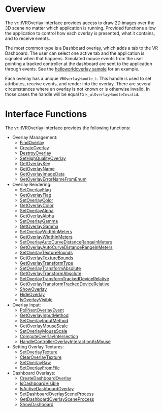 # Overview

The vr::IVROverlay interface provides access to draw 2D images over the 3D scene no matter which application is running. Provided functions allow the application to control how each overlay is presented, what it contains, and to receive events.

The most common type is a Dashboard overlay, which adds a tab to the VR Dashboard. The user can select one active tab and the application is signaled when that happens. Simulated mouse events from the user pointing a tracked controller at the dashboard are sent to the application through events. See the [helloworldoverlay sample](https://github.com/ValveSoftware/openvr/tree/master/samples/helloworldoverlay) for an example.

Each overlay has a unique `VROverlayHandle_t`. This handle is used to set attributes, receive events, and render into the overlay. There are several circumstances where an overlay is not known or is otherwise invalid. In those cases the handle will be equal to `k_ulOverlayHandleInvalid`.

# Interface Functions

The vr::IVROverlay interface provides the following functions:
* Overlay Management:
  * [FindOverlay](https://github.com/ValveSoftware/openvr/wiki/IVROverlay::FindOverlay)
  * [CreateOverlay](https://github.com/ValveSoftware/openvr/wiki/IVROverlay::CreateOverlay)
  * [DestroyOverlay](https://github.com/ValveSoftware/openvr/wiki/IVROverlay::DestroyOverlay)
  * [SetHighQualityOverlay](https://github.com/ValveSoftware/openvr/wiki/IVROverlay::SetHighQualityOverlay)
  * [GetOverlayKey](https://github.com/ValveSoftware/openvr/wiki/IVROverlay::GetOverlayKey)
  * [GetOverlayName](https://github.com/ValveSoftware/openvr/wiki/IVROverlay::GetOverlayName)
  * [GetOverlayImageData](https://github.com/ValveSoftware/openvr/wiki/IVROverlay::GetOverlayImageData)
  * [GetOverlayErrorNameFromEnum](https://github.com/ValveSoftware/openvr/wiki/IVROverlay::GetOverlayErrorNameFromEnum)
* Overlay Rendering:
  * [SetOverlayFlag](https://github.com/ValveSoftware/openvr/wiki/IVROverlay::SetOverlayFlag)
  * [GetOverlayFlag](https://github.com/ValveSoftware/openvr/wiki/IVROverlay::GetOverlayFlag)
  * [SetOverlayColor](https://github.com/ValveSoftware/openvr/wiki/IVROverlay::SetOverlayColor)
  * [GetOverlayColor](https://github.com/ValveSoftware/openvr/wiki/IVROverlay::GetOverlayColor)
  * [SetOverlayAlpha](https://github.com/ValveSoftware/openvr/wiki/IVROverlay::SetOverlayAlpha)
  * [GetOverlayAlpha](https://github.com/ValveSoftware/openvr/wiki/IVROverlay::GetOverlayAlpha)
  * [SetOverlayGamma](https://github.com/ValveSoftware/openvr/wiki/IVROverlay::SetOverlayGamma)
  * [GetOverlayGamma](https://github.com/ValveSoftware/openvr/wiki/IVROverlay::GetOverlayGamma)
  * [SetOverlayWidthInMeters](https://github.com/ValveSoftware/openvr/wiki/IVROverlay::SetOverlayWidthInMeters)
  * [GetOverlayWidthInMeters](https://github.com/ValveSoftware/openvr/wiki/IVROverlay::GetOverlayWidthInMeters)
  * [SetOverlayAutoCurveDistanceRangeInMeters](https://github.com/ValveSoftware/openvr/wiki/IVROverlay::SetOverlayAutoCurveDistanceRangeInMeters)
  * [GetOverlayAutoCurveDistanceRangeInMeters](https://github.com/ValveSoftware/openvr/wiki/IVROverlay::GetOverlayAutoCurveDistanceRangeInMeters)
  * [SetOverlayTextureBounds](https://github.com/ValveSoftware/openvr/wiki/IVROverlay::SetOverlayTextureBounds)
  * [GetOverlayTextureBounds](https://github.com/ValveSoftware/openvr/wiki/IVROverlay::GetOverlayTextureBounds)
  * [GetOverlayTransformType](https://github.com/ValveSoftware/openvr/wiki/IVROverlay::GetOverlayTransformType)
  * [SetOverlayTransformAbsolute](https://github.com/ValveSoftware/openvr/wiki/IVROverlay::SetOverlayTransformAbsolute)
  * [GetOverlayTransformAbsolute](https://github.com/ValveSoftware/openvr/wiki/IVROverlay::GetOverlayTransformAbsolute)
  * [SetOverlayTransformTrackedDeviceRelative](https://github.com/ValveSoftware/openvr/wiki/IVROverlay::SetOverlayTransformTrackedDeviceRelative)
  * [GetOverlayTransformTrackedDeviceRelative](https://github.com/ValveSoftware/openvr/wiki/IVROverlay::GetOverlayTransformTrackedDeviceRelative)
  * [ShowOverlay](https://github.com/ValveSoftware/openvr/wiki/IVROverlay::ShowOverlay)
  * [HideOverlay](https://github.com/ValveSoftware/openvr/wiki/IVROverlay::HideOverlay)
  * [IsOverlayVisible](https://github.com/ValveSoftware/openvr/wiki/IVROverlay::IsOverlayVisible)
* Overlay Input:
  * [PollNextOverlayEvent](https://github.com/ValveSoftware/openvr/wiki/IVROverlay::PollNextOverlayEvent)
  * [GetOverlayInputMethod](https://github.com/ValveSoftware/openvr/wiki/IVROverlay::GetOverlayInputMethod)
  * [SetOverlayInputMethod](https://github.com/ValveSoftware/openvr/wiki/IVROverlay::SetOverlayInputMethod)
  * [GetOverlayMouseScale](https://github.com/ValveSoftware/openvr/wiki/IVROverlay::GetOverlayMouseScale)
  * [SetOverlayMouseScale](https://github.com/ValveSoftware/openvr/wiki/IVROverlay::SetOverlayMouseScale)
  * [ComputeOverlayIntersection](https://github.com/ValveSoftware/openvr/wiki/IVROverlay::ComputeOverlayIntersection)
  * [HandleControllerOverlayInteractionAsMouse](https://github.com/ValveSoftware/openvr/wiki/IVROverlay::HandleControllerOverlayInteractionAsMouse)
* Setting Overlay Textures:
  * [SetOverlayTexture](https://github.com/ValveSoftware/openvr/wiki/IVROverlay::SetOverlayTexture)
  * [ClearOverlayTexture](https://github.com/ValveSoftware/openvr/wiki/IVROverlay::ClearOverlayTexture)
  * [SetOverlayRaw](https://github.com/ValveSoftware/openvr/wiki/IVROverlay::SetOverlayRaw)
  * [SetOverlayFromFile](https://github.com/ValveSoftware/openvr/wiki/IVROverlay::SetOverlayFromFile)
* Dashboard Overlays:
  * [CreateDashboardOverlay](https://github.com/ValveSoftware/openvr/wiki/IVROverlay::CreateDashboardOverlay)
  * [IsDashboardVisible](https://github.com/ValveSoftware/openvr/wiki/IVROverlay::IsDashboardVisible)
  * [IsActiveDashboardOverlay](https://github.com/ValveSoftware/openvr/wiki/IVROverlay::IsActiveDashboardOverlay)
  * [SetDashboardOverlaySceneProcess](https://github.com/ValveSoftware/openvr/wiki/IVROverlay::SetDashboardOverlaySceneProcess)
  * [GetDashboardOverlaySceneProcess](https://github.com/ValveSoftware/openvr/wiki/IVROverlay::GetDashboardOverlaySceneProcess)
  * [ShowDashboard](https://github.com/ValveSoftware/openvr/wiki/IVROverlay::ShowDashboard)
